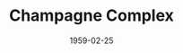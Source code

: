 ---
title: Champagne Complex
date: 1959-02-25
closing_date: 1959-03-07
layout: productions
playbill:
Theatre: Theatre Jacksonville
Venue: Little Theatre
cast:
- Helms Fell Harper: Glenn H. Logan
- Allyn Macy: Frances Andrews
- Dr. Carter Bowen: Joseph B. Hyde
- T. S. Elliot: Johnny Jump-Up
crew:
- Designer and Director: Maurice Geoffrey
- Stage Manager: Frank Ridge
- book-holder: Libbi Whiteman
- Lighting:
  - Chuck Tankersley
  - Jean Tankersley
  - Mark Harris
  - Norman Howard
- Coaching: Dorothy Portnoy
- Sound Effects:
  - Dorothy Massey
  - Margot Nasrallah
  - Chuck Tankersley
  - Eldene Moulton
- Wardrobe:
  - Agatha Norvell
  - Jean Tankersley
  - Myrtice Givens
  - Ann Chaisson
- Properties:
  - Eula Mae Snow
  - Sue Henderson
  - Gayle Swymer
  - Marie Bristow
  - Gladys Downey
  - Helen Keegan
  - Elizabeth Reed
  - Ralph Anderson
  - Mike McDermott
- Make-Up:
  - Polly Clendening
  - Bill Gibbs
- Scenery:
  - Frank Ridge
  - Mark Harris
  - Florence Seymour
  - Buzzy Klausner
  - Glenn H. Logan
  - Bunni Thornhill
  - Linda Davis
  - Bob Simpson
  - Mike McDermott
  - Marie Logan
  - Art Logan
  - Gayle Swymer
  - Henry Davis
  - John S. White, Jr.
  - Steve Reynolds
  - Marjory Reynolds
  - George Edwards
  - Sylvestor Scotti
  - Charles McCrory
  - Thelma Mayerson
  - Norman Howard
  - Malcolm Argo
  - Bob Kornegay
orchestra:
---